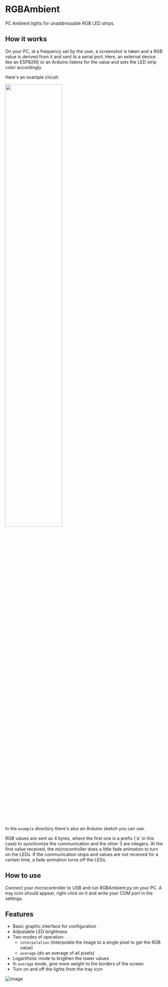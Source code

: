 # RGBAmbient
PC Ambient lights for unaddressable RGB LED strips.

## How it works
On your PC, at a frequency set by the user, a screenshot is taken and a RGB value is derived from it and sent to a serial port. Here, an external device like an ESP8266 or an Arduino listens for the value and sets the LED strip color accordingly.

Here's an example circuit:

<img width=60% src="https://user-images.githubusercontent.com/93737876/201392261-178b7c83-0259-4180-a16d-4c78c44b6896.png">

In the ```example``` directory there's also an Arduino sketch you can use.

RGB values are sent as 4 bytes, where the first one is a prefix ('a' in this case) to synchronize the communication and the other 3 are integers.
At the first value received, the microcontroller does a little fade animation to turn on the LEDs. If the communication stops and values are not received for a certain time, a fade animation turns off the LEDs.

## How to use
Connect your microcontroller to USB and run RGBAmbient.py on your PC. A tray icon should appear, right-click on it and write your COM port in the settings.

## Features
- Basic graphic interface for configuration
- Adjustable LED brightness
- Two modes of operation:
  - ```interpolation``` (interpolate the image to a single pixel to get the RGB value)
  - ```average``` (do an average of all pixels)
- Logarithmic mode to brigthen the lower values
- In ```average``` mode, give more weight to the borders of the screen
- Turn on and off the lights from the tray icon

![image](https://user-images.githubusercontent.com/93737876/201398738-d9f35ba3-21ce-4bc7-92b2-3486c6a2050c.png)

